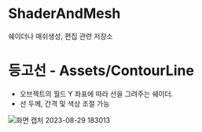 # ShaderAndMesh
쉐이더나 매쉬생성, 편집 관련 저장소

# 등고선 - Assets/ContourLine
- 오브젝트의 월드 Y 좌표에 따라 선을 그려주는 쉐이더.
- 선 두께, 간격 및 색상 조절 가능

![화면 캡처 2023-08-29 183013](https://github.com/Hanjo92/ShaderAndMesh/assets/26320361/aa9ab929-218f-46b2-b4aa-50ced3b105af)
